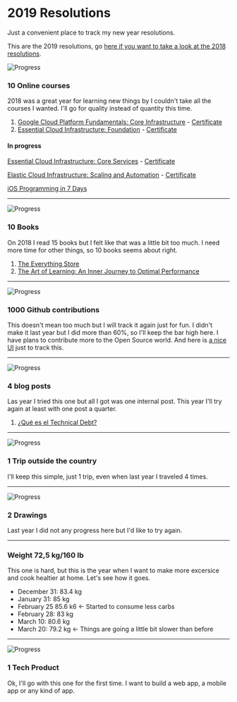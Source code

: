 # 2019 Resolutions
Just a convenient place to track my new year resolutions.

This are the 2019 resolutions, go [here if you want to take a look at the 2018 resolutions](/archive/resolutions2018.md).

![Progress](http://progressed.io/bar/20)
### 10 Online courses
2018 was a great year for learning new things by I couldn't take all the courses I wanted. I'll go for quality instead of quantity this time.

1. [Google Cloud Platform Fundamentals: Core Infrastructure](https://www.coursera.org/learn/gcp-fundamentals) - [Certificate](https://www.coursera.org/account/accomplishments/certificate/2VKMBDWN96T9)
2. [Essential Cloud Infrastructure: Foundation](https://www.coursera.org/learn/gcp-infrastructure-foundation) - [Certificate](https://www.coursera.org/account/accomplishments/certificate/QLLQMPC3YGLG)

#### In progress
[Essential Cloud Infrastructure: Core Services](https://www.coursera.org/learn/gcp-infrastructure-core-services) - [Certificate](...)

[Elastic Cloud Infrastructure: Scaling and Automation](https://www.coursera.org/learn/gcp-infrastructure-scaling-automation) - [Certificate](...)

[iOS Programming in 7 Days](https://learning.oreilly.com/videos/ios-programming-in/9781789135350)

---

![Progress](http://progressed.io/bar/20)
### 10 Books
On 2018 I read 15 books but I felt like that was a little bit too much. I need more time for other things, so 10 books seems about right.

1. [The Everything Store](https://www.beek.io/libros/the-everything-store-jeff-bezos-and-the-age-of-amazon-81eb3c1a-5693-49bb-9042-0851bc16bac7)
2. [The Art of Learning: An Inner Journey to Optimal Performance](https://www.beek.io/libros/the-art-of-learning-an-inner-journey-to-optimal-performance)

---

![Progress](http://progressed.io/bar/28)
### 1000 Github contributions
This doesn't mean too much but I will track it again just for fun. I didn't make it last year but I did more than 60%, so I'll keep the bar high here. I have plans to contribute more to the Open Source world. And here is [a nice UI][githubui] just to track this.

---

![Progress](http://progressed.io/bar/25)
### 4 blog posts
Las year I tried this one but all I got was one internal post. This year I'll try again at least with one post a quarter.

1. [¿Qué es el Technical Debt?](https://medium.com/beek-tech/qu%C3%A9-es-el-technical-debt-7c2a2ee19781)

---

![Progress](http://progressed.io/bar/0)
### 1 Trip outside the country 
I'll keep this simple, just 1 trip, even when last year I traveled 4 times.

---

![Progress](http://progressed.io/bar/0)
### 2 Drawings 
Last year I did not any progress here but I'd like to try again.

---

### Weight 72,5 kg/160 lb
This one is hard, but this is the year when I want to make more excersice and cook healtier at home. Let's see how it goes. 

 - December 31: 83.4 kg
 - January 31: 85 kg
 - February 25 85.6 k6 <- Started to consume less carbs
 - February 28: 83 kg
 - March 10: 80.6 kg
 - March 20: 79.2 kg <- Things are going a little bit slower than before
 
 ---
 
 ![Progress](http://progressed.io/bar/0)
### 1 Tech Product
Ok, I'll go with this one for the first time. I want to build a web app, a mobile app or any kind of app.


[githubui]: https://github.com/gepser?tab=overview&from=2019-01-01&to=2019-12-31
